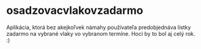 # osadzovacvlakovzadarmo
Aplikácia, ktorá bez akejkoľvek námahy používateľa predobjednáva lístky zadarmo na vybrané vlaky vo vybranom termíne. Hoci by to bol aj celý rok. :) 
